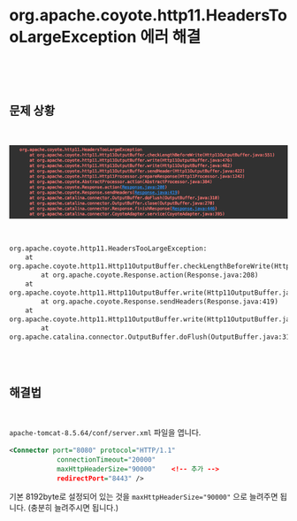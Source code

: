 # org.apache.coyote.http11.HeadersTooLargeException 에러 해결

<br />
<!-- <br />
<img src="https://github.com/KoEonYack/Tistory-Coveant/blob/90c453cf79054b0a0d096f2687d15a4cae8e1ec2/Article/WebTech/apache_error/img/cover.png?raw=true?raw=true" align="center" style="display: block; margin: 0px auto; display: block; height: auto; border:1px solid #eaeaea; padding: 0px;" width="" ><br />
<br /> -->
<br />
<br />

## 문제 상황

<br />
<p style="text-align: center;">
<img src="https://github.com/KoEonYack/Tistory-Coveant/blob/90c453cf79054b0a0d096f2687d15a4cae8e1ec2/Article/WebTech/apache_error/img/error.png?raw=true" align="center" width="" >
</p>
<br />


```text
org.apache.coyote.http11.HeadersTooLargeException:
	at org.apache.coyote.http11.Http11OutputBuffer.checkLengthBeforeWrite(Http11OutputBuffer.java:551)
		at org.apache.coyote.Response.action(Response.java:208)
	at org.apache.coyote.http11.Http11OutputBuffer.write(Http11OutputBuffer.java:476)
		at org.apache.coyote.Response.sendHeaders(Response.java:419)
	at org.apache.coyote.http11.Http11OutputBuffer.write(Http11OutputBuffer.java:462)
		at org.apache.catalina.connector.OutputBuffer.doFlush(OutputBuffer.java:310)
```

<br />
<br />

## 해결법

<br />

`apache-tomcat-8.5.64/conf/server.xml` 파일을 엽니다.


```xml
<Connector port="8080" protocol="HTTP/1.1"
            connectionTimeout="20000"
            maxHttpHeaderSize="90000"    <!-- 추가 -->
            redirectPort="8443" />
```

기본 8192byte로 설정되어 있는 것을 `maxHttpHeaderSize="90000"` 으로 늘려주면 됩니다. (충분히 늘려주시면 됩니다.)

<br />
<br />
<br />